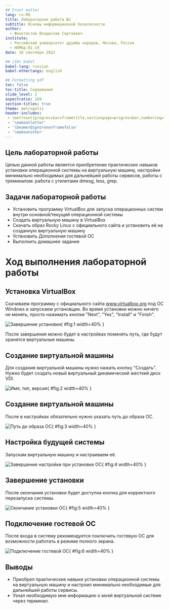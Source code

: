 ```yaml
---
## Front matter
lang: ru-RU
title: Лабораторная работа №1
subtitle: Основы информационной безопасности
author:
  - Феоктистов Владислав Сергеевич
institute:
  - Российский университет дружбы народов, Москва, Россия
  - НПМбд-01-19
date: 10 сентября 2022

## i18n babel
babel-lang: russian
babel-otherlangs: english

## Formatting pdf
toc: false
toc-title: Содержание
slide_level: 2
aspectratio: 169
section-titles: true
theme: metropolis
header-includes:
 - \metroset{progressbar=frametitle,sectionpage=progressbar,numbering=fraction}
 - '\makeatletter'
 - '\beamer@ignorenonframefalse'
 - '\makeatother'
---
```


## Цель лабораторной работы

Целью данной работы является приобретение практических навыков установки операционной системы на виртуальную машину, настройки минимально необходимых для дальнейшей работы сервисов, работы с треминалом: работа с утилитами dmesg, less, grep.

## Задачи лабораторной работы

- Установить программу VirtualBox для запуска операционных систем внутри основной/текущей операционной системы
- Создать виртуальную машину в VirtualBox
- Скачать образ Rocky Linux с официального сайта и установить её на созданную виртуальную машину
- Уствновить Дополнения гостевой ОС
- Выполнить домашнее задание

# Ход выполнения лабораторной работы

## Установка VirtualBox

Скачиваем программу с официального сайта www.virtualbox.org под ОС Windows и запускаем установщик. Во время установки можно ничего не менять, просто нажимать кнопки "Next", "Yes", "Install" и "Finish".

![Завершение установки](image/img_1.jpg){ #fig:1 width=40% }

После завершения можно будет в настройках поменять путь, где будут хранится виртуальные машины.

## Создание виртуальной машины

Для создания виртуальной машины нужно нажать кнопку "Создать". Нужно будет создать новый виртуальный динамический жесткий диск VDI.

![Имя, тип, версия](image/img_2.jpg){ #fig:2 width=40% }

## Создание виртуальной машины

После в настройках обязательно нужно указать путь до образа ОС.

![Путь до образа ОС](image/img_3.jpg){ #fig:3 width=40% }

## Настройка будущей системы

Запускам виртуальную машину и настраиваем её.

![Завершение настройки при установке ОС](image/img_4.jpg){ #fig:4 width=40% }

## Завершение установки

После окончания установки будет доступна кнопка для корректного перезапуска системы. 

![Окончание установки ОС](image/img_5.jpg){ #fig:5 width=40% }

## Подключение гостевой ОС

После входа в систему рекомендуется поключить гостевую ОС для возможности работать в режиме полного экрана. 

![Подключение гостевой ОС](image/img_6.jpg){ #fig:6 width=40% }

## Выводы

- Приобрел практические навыки установки операционной системы на виртуальную машину и настроил минимально необходимые для дальнейшей работы сервисы.
- Узнал необходимую мне информацию о моей виртуальной системе через терминал.
